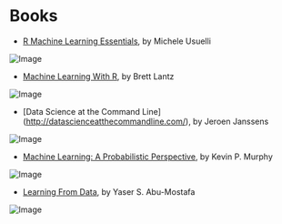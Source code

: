 # Books
* [R Machine Learning Essentials](http://www.amazon.com/Machine-Learning-Essentials-Michele-Usuelli/dp/178398774X), by Michele Usuelli

![Image](http://ecx.images-amazon.com/images/I/51er3ZCx%2BLL._AA160_.jpg)

* [Machine Learning With R](http://www.amazon.com/Machine-Learning-R-Brett-Lantz/dp/1782162143), by Brett Lantz

![Image](http://ecx.images-amazon.com/images/I/518PBAYk%2BxL._AA160_.jpg)

* [Data Science at the Command Line] (http://datascienceatthecommandline.com/), by Jeroen Janssens

![Image](http://ecx.images-amazon.com/images/I/51422LN6yML._AA160_.jpg)

* [Machine Learning: A Probabilistic Perspective](http://www.amazon.com/Machine-Learning-Probabilistic-Perspective-Computation/dp/0262018020/), by Kevin P. Murphy

![Image](http://ecx.images-amazon.com/images/I/41IsY16f9PL._AA160_.jpg)

* [Learning From Data](http://www.amazon.com/Learning-Data-Yaser-S-Abu-Mostafa/dp/1600490069/), by Yaser S. Abu-Mostafa

![Image](http://ecx.images-amazon.com/images/I/41%2B9AHJZt2L._AA160_.jpg)
